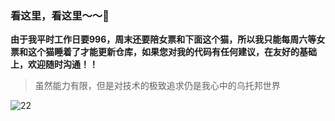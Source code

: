 ###  看这里，看这里～～👋

**由于我平时工作日要996，周末还要陪女票和下面这个猫，所以我只能每周六等女票和这个猫睡着了才能更新仓库，如果您对我的代码有任何建议，在友好的基础上，欢迎随时沟通！！**
> 虽然能力有限，但是对技术的极致追求仍是我心中的乌托邦世界


![22](https://user-images.githubusercontent.com/42858468/185063982-c3f41398-3da1-4647-929d-eff83d24f4b3.jpg)




<!--
**anxixu0101/anxixu0101** is a ✨ 
_special_ ✨ repository because its `README.md` (this file) appears on your GitHub profile.

Here are some ideas to get you started:

- 🔭 I’m currently working on ...
- 🌱 I’m currently learning ...
- 👯 I’m looking to collaborate on ...
- 🤔 I’m looking for help with ...
- 💬 Ask me about ...
- 📫 How to reach me: ...
- 😄 Pronouns: ...
- ⚡ Fun fact: ...
-->
